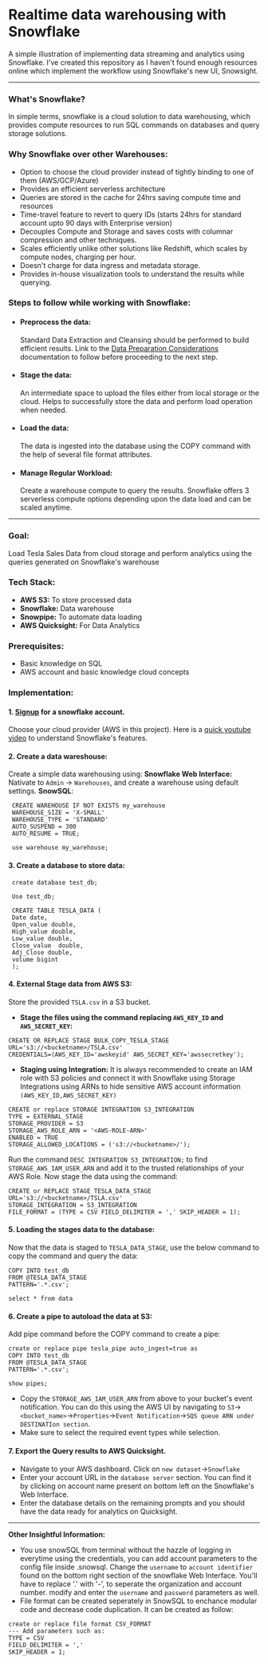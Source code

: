 # Realtime data warehousing with Snowflake
A simple illustration of implementing data streaming and analytics using Snowflake. 
I've created this repository as I haven't found enough resources online which implement the workflow using Snowflake's new UI, Snowsight.
* * *
### What's Snowflake?
In simple terms, snowflake is a cloud solution to data warehousing, which provides compute resources to run SQL commands on databases and query storage solutions.
### Why Snowflake over other Warehouses:
* Option to choose the cloud provider instead of tightly binding to one of them (AWS/GCP/Azure)
* Provides an efficient serverless architecture
* Queries are stored in the cache for 24hrs saving compute time and resources 
* Time-travel feature to revert to query IDs (starts 24hrs for standard account  upto 90 days with Enterprise version)
* Decouples Compute and Storage and saves costs with columnar compression and other techniques. 
* Scales efficiently unlike other solutions like Redshift, which scales by compute nodes, charging per hour. 
* Doesn't charge for data ingress and metadata storage.
* Provides in-house visualization tools to understand the results while querying.

### Steps to follow while working with Snowflake:
* #### Preprocess the data:
   Standard Data Extraction and Cleansing should be performed to build efficient results. 
   Link to the [Data Preparation Considerations](https://docs.snowflake.com/en/user-guide/data-load-considerations-prepare) documentation to follow before proceeding to the next step.
* #### Stage the data:
    An intermediate space to upload the files either from local storage or the cloud. Helps to successfully store the data and perform load operation when needed. 
* #### Load the data:
    The data is ingested into the database using the COPY command with the help of several file format attributes.
* #### Manage Regular Workload:
    Create a warehouse compute to query the results. Snowflake offers 3 serverless compute options depending upon the data load and can be scaled anytime. 
* * *
### Goal:
Load Tesla Sales Data from cloud storage and perform analytics using the queries generated on Snowflake's warehouse 

### Tech Stack:
* **AWS S3:** To store processed data
* **Snowflake:** Data warehouse
* **Snowpipe:** To automate data loading
* **AWS Quicksight:** For Data Analytics 
### Prerequisites:
* Basic knowledge on SQL
* AWS account and basic knowledge cloud concepts
### Implementation: 
#### 1. [Signup](https://signup.snowflake.com/) for a snowflake account. 
   Choose your cloud provider (AWS in this project).
   Here is a [quick youtube video](https://www.youtube.com/watch?v=9PBvVeCQi0w&t=236s) to understand Snowflake's features.
#### 2. Create a data wareshouse: 
   Create a simple data warehousing using:
   **Snowflake Web Interface:** Nativate to `Admin` -> `Warehouses`, and create a warehouse using default settings. 
   **SnowSQL**: 
   ```
    CREATE WAREHOUSE IF NOT EXISTS my_warehouse
    WAREHOUSE_SIZE = 'X-SMALL'
    WAREHOUSE_TYPE = 'STANDARD'
    AUTO_SUSPEND = 300
    AUTO_RESUME = TRUE;

    use warehouse my_warehouse;
   ```   
#### 3. Create a database to store data:
   ```
    create database test_db;

    Use test_db;

    CREATE TABLE TESLA_DATA (
    Date date,
    Open_value double,
    High_value double,
    Low_value double,
    Close_value  double,
    Adj_Close double,
    volume bigint
    );
   ```

#### 4. External Stage data from AWS S3:
Store the provided `TSLA.csv` in a S3 bucket.
* **Stage the files using the command replacing `AWS_KEY_ID` and `AWS_SECRET_KEY`:**
 ```
CREATE OR REPLACE STAGE BULK_COPY_TESLA_STAGE URL='s3://<bucketname>/TSLA.csv'
CREDENTIALS=(AWS_KEY_ID='awskeyid' AWS_SECRET_KEY='awssecretkey');
```
* **Staging using Integration:**
It is always recommended to create an IAM role with S3 policies and connect it with Snowflake using Storage Integrations using ARNs to hide sensitive AWS account information `(AWS_KEY_ID,AWS_SECRET_KEY)`
```
CREATE or replace STORAGE INTEGRATION S3_INTEGRATION
TYPE = EXTERNAL_STAGE
STORAGE_PROVIDER = S3
STORAGE_AWS_ROLE_ARN = '<AWS-ROLE-ARN>'
ENABLED = TRUE
STORAGE_ALLOWED_LOCATIONS = ('s3://<bucketname>/');
 ```
Run the command `DESC INTEGRATION S3_INTEGRATION;` to find `STORAGE_AWS_IAM_USER_ARN` and add it to the trusted relationships of your AWS Role. 
Now stage the data using the command:
```
CREATE or REPLACE STAGE TESLA_DATA_STAGE
URL='s3://<bucketname>/TSLA.csv'
STORAGE_INTEGRATION = S3_INTEGRATION
FILE_FORMAT = (TYPE = CSV FIELD_DELIMITER = ',' SKIP_HEADER = 1);
```
#### 5.  Loading the stages data to the database:
Now that the data is staged to `TESLA_DATA_STAGE`, use the below command to copy the command and query the data:
```
COPY INTO test_db
FROM @TESLA_DATA_STAGE
PATTERN='.*.csv'; 

select * from data
```
#### 6. Create a pipe to autoload the data at S3:
Add pipe command before the COPY command to create a pipe:
```
create or replace pipe tesla_pipe auto_ingest=true as 
COPY INTO test_db
FROM @TESLA_DATA_STAGE
PATTERN='.*.csv'; 

show pipes;
```
* Copy the `STORAGE_AWS_IAM_USER_ARN` from above to your bucket's event notification. You can do this using the AWS UI by navigating to 
`S3`->`<bucket_name>`->`Properties`->`Event Notification`->`SQS queue ARN under DESTINATIon section`. 
* Make sure to select the required event types while selection. 

#### 7. Export the Query results to  AWS Quicksight.
* Navigate to your AWS dashboard. Click on `new dataset`->`Snowflake`
* Enter your account URL in the `database server` section. 
  You can find it by clicking on account name present on bottom left on the Snowflake's Web Interface.
* Enter the database details on the remaining prompts and you should have the data ready for analytics on Quicksight. 

* * * 

**Other Insightful Information:**
* You use snowSQL from terminal without the hazzle of logging in everytime using the credentials, you can add account parameters to the config file inside .snowsql.
Change the `username` to `account identifier` found on the bottom right section of the snowflake Web Interface. You'll have to replace '.' with '-', to seperate the organization and account number. modify and enter the  `username` and `password` parameters as well. 
*  File format can be created seperately in SnowSQL to enchance modular code and decrease code duplication. It can be created as follow:
```
create or replace file format CSV_FORMAT 
--- Add parameters such as:
TYPE = CSV 
FIELD_DELIMITER = ',' 
SKIP_HEADER = 1;
```

